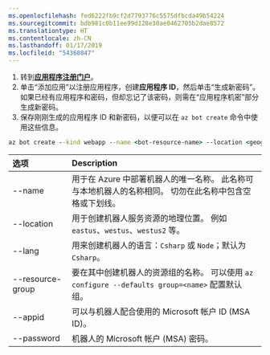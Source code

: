 ```yaml
---
ms.openlocfilehash: fed6222fb9cf2d7793776c5575dfbcda49b54224
ms.sourcegitcommit: bdb981c0b11ee99d128e30ae0462705b2dae8572
ms.translationtype: HT
ms.contentlocale: zh-CN
ms.lasthandoff: 01/17/2019
ms.locfileid: "54360847"
---
```

1. 转到[**应用程序注册门户**](https://apps.dev.microsoft.com/)。
1. 单击“添加应用”以注册应用程序，创建**应用程序 ID**，然后单击“生成新密码”。 如果已经有应用程序和密码，但却忘记了该密码，则需在“应用程序机密”部分生成新密码。
1. 保存刚刚生成的应用程序 ID 和新密码，以便可以在 `az bot create` 命令中使用这些信息。  

```cmd
az bot create --kind webapp --name <bot-resource-name> --location <geographic-location> --version v4 --lang <language> --verbose --resource-group <resource-group-name> --appid "<application-id>" --password "<application-password>" --verbose
```

| 选项 | Description |
|:---|:---|
| --name | 用于在 Azure 中部署机器人的唯一名称。 此名称可与本地机器人的名称相同。 切勿在此名称中包含空格或下划线。 |
| --location | 用于创建机器人服务资源的地理位置。 例如 `eastus`、`westus`、`westus2` 等。 |
| --lang | 用来创建机器人的语言：`Csharp` 或 `Node`；默认为 `Csharp`。 |
| --resource-group | 要在其中创建机器人的资源组的名称。 可以使用 `az configure --defaults group=<name>` 配置默认组。 |
| --appid | 可以与机器人配合使用的 Microsoft 帐户 ID (MSA ID)。 |
| --password | 机器人的 Microsoft 帐户 (MSA) 密码。 |
